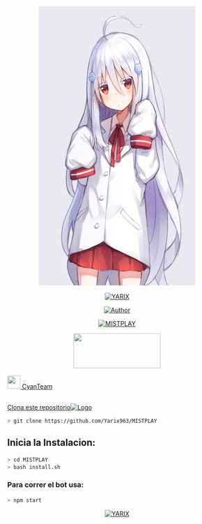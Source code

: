 <p align="center">
<img src="./src/otaku.jpg" width="360" height="640"/>
</p>
<p align="center">
<a href="#"><img title="YARIX" src="https://img.shields.io/badge/CyanBot | Yarix☻-red?colorA=%23ff0000&colorB=%23000000&style=for-the-badge"></a>
</p>
<p align="center">
<a href="https://github.com/Yarix963/MISTPLAY"><img title="Author" src="https://img.shields.io/badge/author-YARIX-green?colorA=%00ff00style=for-the-badge&logo=github"></a>
</p>
<p align="center">
<a href="#"><img title="MISTPLAY" src="https://img.shields.io/badge/MAINTENED-YES-magenta?colorA=%23ff0000&colorB=%230000ff&style=for-the-badge"</a>
</p>
<p align="center">
<img src="https://www.crackingpro.com/uploads/team_VIP.gif" width="200" height="80"/>
</p>
<img src="https://i.imgur.com/n1zo2wL.gif" width="30" height="30"/> CyanTeam
</p>
<br />
    Clona este repositorio</h3><img src="https://raw.githubusercontent.com/othneildrew/Best-README-Template/master/images/logo.png" alt="Logo" width="20" height="20">
  </a>

```bash
> git clone https://github.com/Yarix963/MISTPLAY
```

## Inicia la Instalacion:

```bash
> cd MISTPLAY
> bash install.sh
```

### Para correr el bot usa:
```bash
> npm start
```

<p align="center">
<a href="#"><img title="YARIX" src="https://img.shields.io/badge/MUCHAS GRASIAS | Yarix☻-red?colorA=%23ff0000&colorB=%23000000&style=for-the-badge"></a>
</p>
